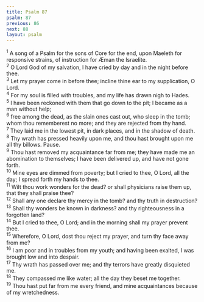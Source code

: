 ```yaml
---
title: Psalm 87
psalm: 87
previous: 86
next: 88
layout: psalm
---
```

<div class="psalm-verse"><sup class="verse-number">1</sup> A song of a Psalm for the sons of Core for the end, upon Maeleth for responsive strains, of instruction for Æman the Israelite. </div><div class="psalm-verse"><sup class="verse-number">2</sup> O Lord God of my salvation, I have cried by day and in the night before thee. </div><div class="psalm-verse"><sup class="verse-number">3</sup> Let my prayer come in before thee; incline thine ear to my supplication, O Lord. </div><div class="psalm-verse"><sup class="verse-number">4</sup> For my soul is filled with troubles, and my life has drawn nigh to Hades. </div><div class="psalm-verse"><sup class="verse-number">5</sup> I have been reckoned with them that go down to the pit; I became as a man without help; </div><div class="psalm-verse"><sup class="verse-number">6</sup> free among the dead, as the slain ones cast out, who sleep in the tomb; whom thou rememberest no more; and they are rejected from thy hand. </div><div class="psalm-verse"><sup class="verse-number">7</sup> They laid me in the lowest pit, in dark places, and in the shadow of death. </div><div class="psalm-verse"><sup class="verse-number">8</sup> Thy wrath has pressed heavily upon me, and thou hast brought upon me all thy billows. Pause. </div><div class="psalm-verse"><sup class="verse-number">9</sup> Thou hast removed my acquaintance far from me; they have made me an abomination to themselves; I have been delivered up, and have not gone forth. </div><div class="psalm-verse"><sup class="verse-number">10</sup> Mine eyes are dimmed from poverty; but I cried to thee, O Lord, all the day; I spread forth my hands to thee. </div><div class="psalm-verse"><sup class="verse-number">11</sup> Wilt thou work wonders for the dead? or shall physicians raise them up, that they shall praise thee? </div><div class="psalm-verse"><sup class="verse-number">12</sup> Shall any one declare thy mercy in the tomb? and thy truth in destruction? </div><div class="psalm-verse"><sup class="verse-number">13</sup> Shall thy wonders be known in darkness? and thy righteousness in a forgotten land? </div><div class="psalm-verse"><sup class="verse-number">14</sup> But I cried to thee, O Lord; and in the morning shall my prayer prevent thee. </div><div class="psalm-verse"><sup class="verse-number">15</sup> Wherefore, O Lord, dost thou reject my prayer, and turn thy face away from me? </div><div class="psalm-verse"><sup class="verse-number">16</sup> I am poor and in troubles from my youth; and having been exalted, I was brought low and into despair. </div><div class="psalm-verse"><sup class="verse-number">17</sup> Thy wrath has passed over me; and thy terrors have greatly disquieted me. </div><div class="psalm-verse"><sup class="verse-number">18</sup> They compassed me like water; all the day they beset me together. </div><div class="psalm-verse"><sup class="verse-number">19</sup> Thou hast put far from me every friend, and mine acquaintances because of my wretchedness. </div>